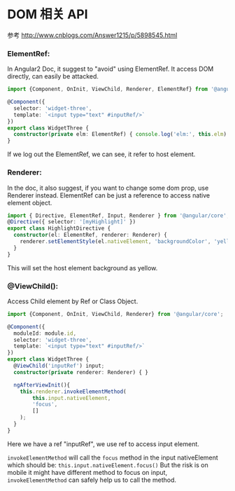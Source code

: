 # DOM 相关 API

参考 http://www.cnblogs.com/Answer1215/p/5898545.html

### ElementRef:

In Angular2 Doc, it suggest to "avoid" using ElementRef. It access DOM directly, can easily be attacked.

```ts
import {Component, OnInit, ViewChild, Renderer, ElementRef} from '@angular/core';

@Component({
  selector: 'widget-three',
  template: `<input type="text" #inputRef/>`
})
export class WidgetThree {
  constructor(private elm: ElementRef) { console.log('elm:', this.elm) }
}
```

If we log out the ElementRef, we can see, it refer to host element.


### Renderer:

In the doc, it also suggest, if you want to change some dom prop, use Renderer instead. ElementRef can be just a reference to access native element object.

```ts
import { Directive, ElementRef, Input, Renderer } from '@angular/core';
@Directive({ selector: '[myHighlight]' })
export class HighlightDirective {
  constructor(el: ElementRef, renderer: Renderer) {
    renderer.setElementStyle(el.nativeElement, 'backgroundColor', 'yellow');
  }
}
```

This will set the host element background as yellow.


### @ViewChild():

Access Child element by Ref or Class Object.

```ts
import {Component, OnInit, ViewChild, Renderer} from '@angular/core';

@Component({
  moduleId: module.id,
  selector: 'widget-three',
  template: `<input type="text" #inputRef/>`
})
export class WidgetThree {
  @ViewChild('inputRef') input;
  constructor(private renderer: Renderer) { }

  ngAfterViewInit(){
    this.renderer.invokeElementMethod(
        this.input.nativeElement,
        'focus',
        []
    );
  }
}
```

Here we have a ref "inputRef", we use ref to access input element.

`invokeElementMethod` will call the `focus` method in the input nativeElement which should be:
`this.input.nativeElement.focus()` 
But the risk is on mobile it might have different method to focus on input, `invokeElementMethod` can safely help us to call the method.
